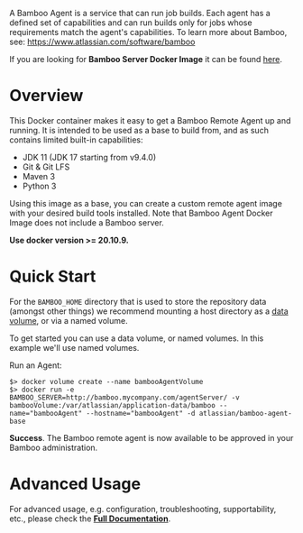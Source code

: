 A Bamboo Agent is a service that can run job builds. Each agent has a defined set of capabilities and can run builds only for jobs whose requirements match the agent's capabilities.
To learn more about Bamboo, see: https://www.atlassian.com/software/bamboo

If you are looking for **Bamboo Server Docker Image** it can be found [here](https://hub.docker.com/r/atlassian/bamboo/).

# Overview

This Docker container makes it easy to get a Bamboo Remote Agent up and running. It is intended to be used as a base to build from, and as such
contains limited built-in capabilities:

* JDK 11 (JDK 17 starting from v9.4.0)
* Git & Git LFS
* Maven 3
* Python 3

Using this image as a base, you can create a custom remote agent image with your
desired build tools installed. Note that Bamboo Agent Docker Image does not
include a Bamboo server.

**Use docker version >= 20.10.9.**

# Quick Start

For the `BAMBOO_HOME` directory that is used to store the repository data (amongst other things) we recommend mounting a host directory as a [data volume](https://docs.docker.com/engine/tutorials/dockervolumes/#/data-volumes), or via a named volume.

To get started you can use a data volume, or named volumes. In this example we'll use named volumes.

Run an Agent:

    $> docker volume create --name bambooAgentVolume
    $> docker run -e BAMBOO_SERVER=http://bamboo.mycompany.com/agentServer/ -v bambooVolume:/var/atlassian/application-data/bamboo --name="bambooAgent" --hostname="bambooAgent" -d atlassian/bamboo-agent-base

**Success**. The Bamboo remote agent is now available to be approved in your Bamboo administration.

# Advanced Usage
For advanced usage, e.g. configuration, troubleshooting, supportability, etc.,
please check the [**Full Documentation**](https://atlassian.github.io/data-center-helm-charts/containers/BAMBOO-AGENT/).

